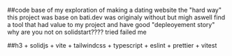 ##code base of my exploration of making a dating website the "hard way"
this project was base on bati.dev was originaly without but migh aswell find a tool that had value to my project
and have good "depleoyement story"
why are you not on solidstart???? tried failed me

##h3 + solidjs + vite + tailwindcss + typescript + eslint + prettier + vitest
